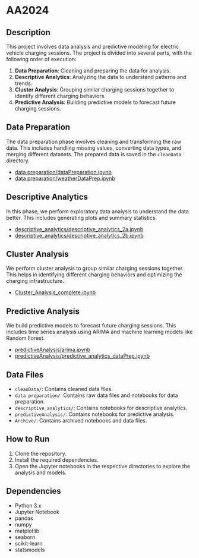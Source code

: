 # AA2024


## Description

This project involves data analysis and predictive modeling for electric vehicle charging sessions. The project is divided into several parts, with the following order of execution:

1. **Data Preparation**: Cleaning and preparing the data for analysis.
2. **Descriptive Analytics**: Analyzing the data to understand patterns and trends.
3. **Cluster Analysis**: Grouping similar charging sessions together to identify different charging behaviors.
4. **Predictive Analysis**: Building predictive models to forecast future charging sessions.

## Data Preparation

The data preparation phase involves cleaning and transforming the raw data. This includes handling missing values, converting data types, and merging different datasets. The prepared data is saved in the `cleanData` directory.

- [data preparation/dataPreparation.ipynb](data%20preparation/dataPreparation.ipynb)
- [data preparation/weatherDataPrep.ipynb](data%20preparation/weatherDataPrep.ipynb)

## Descriptive Analytics

In this phase, we perform exploratory data analysis to understand the data better. This includes generating plots and summary statistics.

- [descriptive_analytics/descriptive_analytics_2a.ipynb](descriptive_analytics/descriptive_analytics_2a.ipynb)
- [descriptive_analytics/descriptive_analytics_2b.ipynb](descriptive_analytics/descriptive_analytics_2b.ipynb)

## Cluster Analysis

We perform cluster analysis to group similar charging sessions together. This helps in identifying different charging behaviors and optimizing the charging infrastructure.

- [Cluster_Analysis_complete.ipynb](Cluster_Analysis_complete.ipynb)

## Predictive Analysis

We build predictive models to forecast future charging sessions. This includes time series analysis using ARIMA and machine learning models like Random Forest.

- [predictiveAnalysis/arima.ipynb](predictiveAnalysis/arima.ipynb)
- [predictiveAnalysis/predictive_analytics_dataPrep.ipynb](predictiveAnalysis/predictive_analytics_dataPrep.ipynb)

## Data Files

- `cleanData/`: Contains cleaned data files.
- `data preparation/`: Contains raw data files and notebooks for data preparation.
- `descriptive_analytics/`: Contains notebooks for descriptive analytics.
- `predictiveAnalysis/`: Contains notebooks for predictive analysis.
- `Archive/`: Contains archived notebooks and data files.

## How to Run

1. Clone the repository.
2. Install the required dependencies.
3. Open the Jupyter notebooks in the respective directories to explore the analysis and models.

## Dependencies

- Python 3.x
- Jupyter Notebook
- pandas
- numpy
- matplotlib
- seaborn
- scikit-learn
- statsmodels